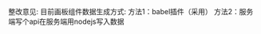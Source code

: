 <!--
 * @Descripttion: 
 * @version: 
 * @Author: Colorssk
 * @Date: 2019-09-06 18:02:20
 * @LastEditors: Colorssk
 * @LastEditTime: 2019-09-29 16:26:34
 -->
整改意见: 目前画板组件数据生成方式: 
    方法1：babel插件（采用）
    方法2：服务端写个api在服务端用nodejs写入数据
